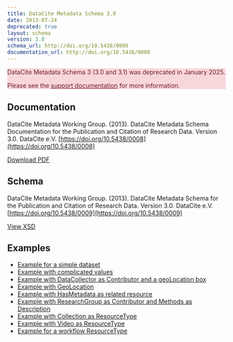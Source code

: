```yaml
---
title: DataCite Metadata Schema 3.0
date: 2013-07-24
deprecated: true
layout: schema
version: 3.0
schema_url: http://doi.org/10.5438/0009
documentation_url: http://doi.org/10.5438/0008
---
```


<div class="alert alert-danger" role="alert" style="background-color: #f8d7da; color: #721c24;">
  <p>DataCite Metadata Schema 3 (3.0 and 3.1) was deprecated in January 2025.</p>
  <p>Please see the <a style="text-decoration: underline; color: #721c24;" href="https://support.datacite.org/docs/updating-from-schema-3-to-schema-4">support documentation</a> for more information.</p>
</div>

## Documentation
DataCite Metadata Working Group. (2013). DataCite Metadata Schema Documentation for the Publication and Citation of Research Data. Version 3.0. DataCite e.V. [https://doi.org/10.5438/0008](https://doi.org/10.5438/0008)

<a href="doc/DataCite-MetadataKernel_v3.0.pdf" class="btn">Download PDF</a>

## Schema
DataCite Metadata Working Group. (2013). DataCite Metadata Schema for the Publication and Citation of Research Data. Version 3.0. DataCite e.V. [https://doi.org/10.5438/0009](https://doi.org/10.5438/0009)

<a href="metadata.xsd" class="btn">View XSD</a>

## Examples

* [Example for a simple dataset](example/datacite-example-dataset-v3.0.xml)
* [Example with complicated values](example/datacite-example-complicated-v3.0.xml)
* [Example with DataCollector as Contributor and a geoLocation box](example/datacite-example-Box_dateCollected_DataCollector-v3.0.xml)
* [Example with GeoLocation](example/datacite-example-GeoLocation-v3.0.xml)
* [Example with HasMetadata as related resource](example/datacite-example-HasMetadata-v3.0.xml)
* [Example with ResearchGroup as Contributor and Methods as Description](example/datacite-example-ResearchGroup_Methods-v3.0.xml)
* [Example with Collection as ResourceType](example/datacite-example-ResourceTypeGeneral_Collection-v3.0.xml)
* [Example with Video as ResourceType](example/datacite-example-video-v3.0.xml)
* [Example for a workflow ResourceType](example/datacite-example-workflow-v3.0.xml)
